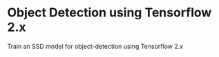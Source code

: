 # Object Detection using Tensorflow 2.x
Train an SSD model for object-detection using Tensorflow 2.x


